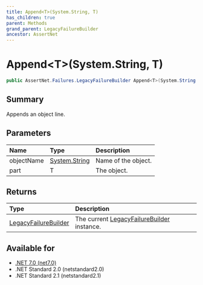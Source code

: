 ```yaml
---
title: Append<T>(System.String, T)
has_children: true
parent: Methods
grand_parent: LegacyFailureBuilder
ancestor: AssertNet
---
```

# Append&lt;T&gt;(System.String, T)

```csharp
public AssertNet.Failures.LegacyFailureBuilder Append<T>(System.String objectName, T part);
```

## Summary
Appends an object line.

## Parameters
| Name       | Type                                                                        | Description         |
|:-----------|:----------------------------------------------------------------------------|:--------------------|
| objectName | [System.String](https://learn.microsoft.com/en-us/dotnet/api/system.string) | Name of the object. |
| part       | T                                                                           | The object.         |


## Returns
| Type                                                                 | Description                                                                                |
|:---------------------------------------------------------------------|:-------------------------------------------------------------------------------------------|
| [LegacyFailureBuilder](t_assertnet_failures_legacyfailurebuilder.md) | The current [LegacyFailureBuilder](t_assertnet_failures_legacyfailurebuilder.md) instance. |

## Available for
- [.NET 7.0 (net7.0)](https://versionsof.net/core/7.0/)
- .NET Standard 2.0 (netstandard2.0)
- .NET Standard 2.1 (netstandard2.1)
